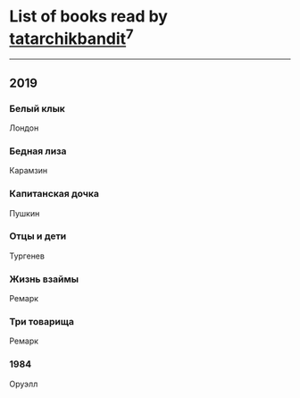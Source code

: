# List of books read by [tatarchikbandit](http://vk.com/id104025550)<sup>7</sup>
---

## 2019

### Белый клык
Лондон


### Бедная лиза
Карамзин


### Капитанская дочка
Пушкин


### Отцы и дети
Тургенев


### Жизнь взаймы
Ремарк


### Три товарища
Ремарк


### 1984
Оруэлл



